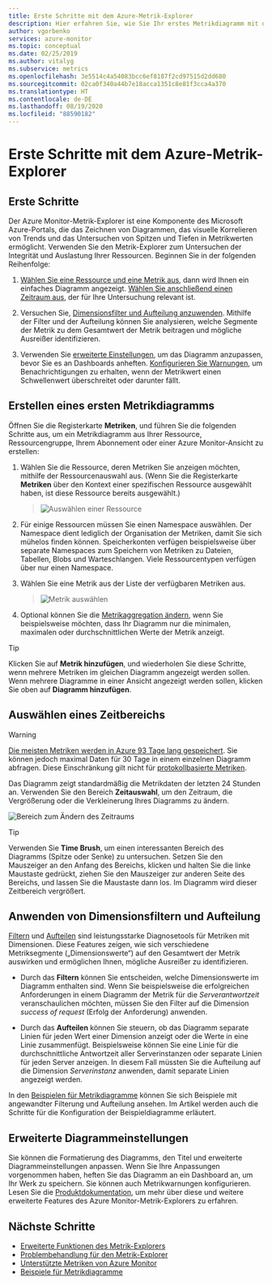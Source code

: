 ```yaml
---
title: Erste Schritte mit dem Azure-Metrik-Explorer
description: Hier erfahren Sie, wie Sie Ihr erstes Metrikdiagramm mit dem Azure-Metrik-Explorer erstellen.
author: vgorbenko
services: azure-monitor
ms.topic: conceptual
ms.date: 02/25/2019
ms.author: vitalyg
ms.subservice: metrics
ms.openlocfilehash: 3e5514c4a54083bcc6ef8187f2cd97515d2dd680
ms.sourcegitcommit: 02ca0f340a44b7e18acca1351c8e81f3cca4a370
ms.translationtype: HT
ms.contentlocale: de-DE
ms.lasthandoff: 08/19/2020
ms.locfileid: "88590182"
---
```

# <a name="getting-started-with-azure-metrics-explorer"></a>Erste Schritte mit dem Azure-Metrik-Explorer

## <a name="where-do-i-start"></a>Erste Schritte
Der Azure Monitor-Metrik-Explorer ist eine Komponente des Microsoft Azure-Portals, die das Zeichnen von Diagrammen, das visuelle Korrelieren von Trends und das Untersuchen von Spitzen und Tiefen in Metrikwerten ermöglicht. Verwenden Sie den Metrik-Explorer zum Untersuchen der Integrität und Auslastung Ihrer Ressourcen. Beginnen Sie in der folgenden Reihenfolge:

1. [Wählen Sie eine Ressource und eine Metrik aus](#create-your-first-metric-chart), dann wird Ihnen ein einfaches Diagramm angezeigt. [Wählen Sie anschließend einen Zeitraum aus](#select-a-time-range), der für Ihre Untersuchung relevant ist.

1. Versuchen Sie, [Dimensionsfilter und Aufteilung anzuwenden](#apply-dimension-filters-and-splitting). Mithilfe der Filter und der Aufteilung können Sie analysieren, welche Segmente der Metrik zu dem Gesamtwert der Metrik beitragen und mögliche Ausreißer identifizieren.

1. Verwenden Sie [erweiterte Einstellungen](#advanced-chart-settings), um das Diagramm anzupassen, bevor Sie es an Dashboards anheften. [Konfigurieren Sie Warnungen](alerts-metric-overview.md), um Benachrichtigungen zu erhalten, wenn der Metrikwert einen Schwellenwert überschreitet oder darunter fällt.

## <a name="create-your-first-metric-chart"></a>Erstellen eines ersten Metrikdiagramms

Öffnen Sie die Registerkarte **Metriken**, und führen Sie die folgenden Schritte aus, um ein Metrikdiagramm aus Ihrer Ressource, Ressourcengruppe, Ihrem Abonnement oder einer Azure Monitor-Ansicht zu erstellen:

1. Wählen Sie die Ressource, deren Metriken Sie anzeigen möchten, mithilfe der Ressourcenauswahl aus. (Wenn Sie die Registerkarte **Metriken** über den Kontext einer spezifischen Ressource ausgewählt haben, ist diese Ressource bereits ausgewählt.)

    > ![Auswählen einer Ressource](./media/metrics-getting-started/resource-picker.png)

2. Für einige Ressourcen müssen Sie einen Namespace auswählen. Der Namespace dient lediglich der Organisation der Metriken, damit Sie sich mühelos finden können. Speicherkonten verfügen beispielsweise über separate Namespaces zum Speichern von Metriken zu Dateien, Tabellen, Blobs und Warteschlangen. Viele Ressourcentypen verfügen über nur einen Namespace.

3. Wählen Sie eine Metrik aus der Liste der verfügbaren Metriken aus.

    > ![Metrik auswählen](./media/metrics-getting-started/metric-picker.png)

4. Optional können Sie die [Metrikaggregation ändern](metrics-charts.md#changing-aggregation), wenn Sie beispielsweise möchten, dass Ihr Diagramm nur die minimalen, maximalen oder durchschnittlichen Werte der Metrik anzeigt.

> [!TIP]
> Klicken Sie auf **Metrik hinzufügen**, und wiederholen Sie diese Schritte, wenn mehrere Metriken im gleichen Diagramm angezeigt werden sollen. Wenn mehrere Diagramme in einer Ansicht angezeigt werden sollen, klicken Sie oben auf **Diagramm hinzufügen**.

## <a name="select-a-time-range"></a>Auswählen eines Zeitbereichs

> [!WARNING]
> [Die meisten Metriken werden in Azure 93 Tage lang gespeichert](data-platform-metrics.md#retention-of-metrics). Sie können jedoch maximal Daten für 30 Tage in einem einzelnen Diagramm abfragen. Diese Einschränkung gilt nicht für [protokollbasierte Metriken](../app/pre-aggregated-metrics-log-metrics.md#log-based-metrics).

Das Diagramm zeigt standardmäßig die Metrikdaten der letzten 24 Stunden an. Verwenden Sie den Bereich **Zeitauswahl**, um den Zeitraum, die Vergrößerung oder die Verkleinerung Ihres Diagramms zu ändern. 

![Bereich zum Ändern des Zeitraums](./media/metrics-getting-started/time-picker.png)

> [!TIP]
> Verwenden Sie **Time Brush**, um einen interessanten Bereich des Diagramms (Spitze oder Senke) zu untersuchen. Setzen Sie den Mauszeiger an den Anfang des Bereichs, klicken und halten Sie die linke Maustaste gedrückt, ziehen Sie den Mauszeiger zur anderen Seite des Bereichs, und lassen Sie die Maustaste dann los. Im Diagramm wird dieser Zeitbereich vergrößert. 

## <a name="apply-dimension-filters-and-splitting"></a>Anwenden von Dimensionsfiltern und Aufteilung

[Filtern](metrics-charts.md#apply-filters-to-charts) und [Aufteilen](metrics-charts.md#apply-splitting-to-a-chart) sind leistungsstarke Diagnosetools für Metriken mit Dimensionen. Diese Features zeigen, wie sich verschiedene Metriksegmente („Dimensionswerte“) auf den Gesamtwert der Metrik auswirken und ermöglichen Ihnen, mögliche Ausreißer zu identifizieren.

- Durch das **Filtern** können Sie entscheiden, welche Dimensionswerte im Diagramm enthalten sind. Wenn Sie beispielsweise die erfolgreichen Anforderungen in einem Diagramm der Metrik für die *Serverantwortzeit* veranschaulichen möchten, müssen Sie den Filter auf die Dimension *success of request* (Erfolg der Anforderung) anwenden. 

- Durch das **Aufteilen** können Sie steuern, ob das Diagramm separate Linien für jeden Wert einer Dimension anzeigt oder die Werte in eine Linie zusammenfügt. Beispielsweise können Sie eine Linie für die durchschnittliche Antwortzeit aller Serverinstanzen oder separate Linien für jeden Server anzeigen. In diesem Fall müssten Sie die Aufteilung auf die Dimension *Serverinstanz* anwenden, damit separate Linien angezeigt werden.

In den [Beispielen für Metrikdiagramme](metric-chart-samples.md) können Sie sich Beispiele mit angewandter Filterung und Aufteilung ansehen. Im Artikel werden auch die Schritte für die Konfiguration der Beispieldiagramme erläutert.

## <a name="advanced-chart-settings"></a>Erweiterte Diagrammeinstellungen

Sie können die Formatierung des Diagramms, den Titel und erweiterte Diagrammeinstellungen anpassen. Wenn Sie Ihre Anpassungen vorgenommen haben, heften Sie das Diagramm an ein Dashboard an, um Ihr Werk zu speichern. Sie können auch Metrikwarnungen konfigurieren. Lesen Sie die [Produktdokumentation](metrics-charts.md), um mehr über diese und weitere erweiterte Features des Azure Monitor-Metrik-Explorers zu erfahren.

## <a name="next-steps"></a>Nächste Schritte

* [Erweiterte Funktionen des Metrik-Explorers](metrics-charts.md)
* [Problembehandlung für den Metrik-Explorer](metrics-troubleshoot.md)
* [Unterstützte Metriken von Azure Monitor](metrics-supported.md)
* [Beispiele für Metrikdiagramme](metric-chart-samples.md)
